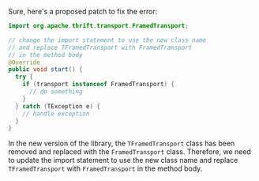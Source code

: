 Sure, here's a proposed patch to fix the error:
```java
import org.apache.thrift.transport.FramedTransport;

// change the import statement to use the new class name
// and replace TFramedTransport with FramedTransport
// in the method body
@Override
public void start() {
  try {
    if (transport instanceof FramedTransport) {
      // do something
    }
  } catch (TException e) {
    // handle exception
  }
}
```
In the new version of the library, the `TFramedTransport` class has been removed and replaced with the `FramedTransport` class. Therefore, we need to update the import statement to use the new class name and replace `TFramedTransport` with `FramedTransport` in the method body.
